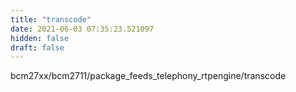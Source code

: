 ```yaml
---
title: "transcode"
date: 2021-06-03 07:35:23.521097
hidden: false
draft: false
---
```


bcm27xx/bcm2711/package_feeds_telephony_rtpengine/transcode

